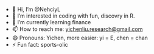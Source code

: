 - 👋 Hi, I’m @NehciyL
- 👀 I’m interested in coding with fun, discovry in R.
- 🌱 I’m currently learning finance
- 📫 How to reach me: yichenliu.research@gmail.com
- 😄 Pronouns: Yichen, more easier: yi = E, chen = chan
- ⚡ Fun fact: sports-olic

<!---
NehciyL/NehciyL is a ✨ special ✨ repository because its `README.md` (this file) appears on your GitHub profile.
You can click the Preview link to take a look at your changes.
--->
